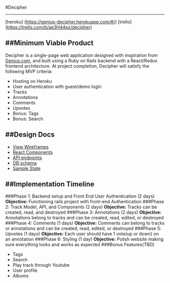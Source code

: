 #Decipher

---
[heroku] (https://genius-decipher.herokuapp.com/#/)
[trello] (https://trello.com/b/ae3H44ez/decipher)

##Minimum Viable Product
---
Decipher is a single-page web application designed with inspiration from [Genius.com](http://genius.com), and built using a Ruby on Rails backend with a React/Redux frontend architecture. At project completion, Decipher will satisfy the following MVP criteria:  
  * Hosting on Heroku
  * User authentication with guest/demo login
  * Tracks
  * Annotations
  * Comments
  * Upvotes
  * Bonus: Tags
  * Bonus: Search

##Design Docs
---
  * [View Wireframes](wireframes)
  * [React Components](react_components.md)
  * [API endpoints](api_endpoints.md)
  * [DB schema](schema.md)
  * [Sample State](sample_state.md)

##Implementation Timeline
---
###Phase 1: Backend setup and Front End User Authentication (2 days)
**Objective:** Functioning rails project with front-end Authentication
###Phase 2: Track Model, API, and Components (2 days)
**Objective:** Tracks can be created, read, and destroyed
###Phase 3: Annotations (2 days)
**Objective:** Annotations belong to tracks and can be created, read, edited, or destroyed
###Phase 4: Comments (1 days)
**Objective:** Comments can belong to tracks or annotations and can be created, read, edited, or destroyed
###Phase 5: Upvotes (1 days)
**Objective:** Each user should have 1 vote(up or down) on an annotation
###Phase 6: Styling (1 day)
**Objective:** Polish website making sure everything looks and works as expected
###Bonus Features(TBD)
  - Tags
  - Search
  - Play track through Youtube
  - User profile
  - Albums
